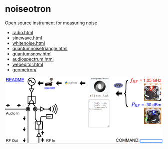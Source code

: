 # noiseotron

Open source instrument for measuring noise

 - [radio.html](radio.html)
 - [sinewave.html](sinewave.html)
 - [whitenoise.html](whitenoise.html)
 - [quantumnoisetriangle.html](quantumnoisetriangle.html)
 - [quantumsnow.html](quantumsnow.html)
 - [audiospectrum.html](audiospectrum.html)
 - [webeditor.html](webeditor.html)
 - [geometron/](geometron/)

![](images/radio-html-screenshot.png)